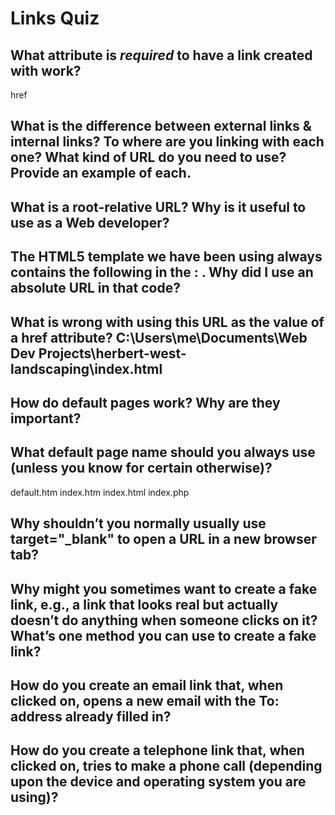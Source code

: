 # Links Quiz

## What attribute is *required* to have a link created with <a> work?

href

## What is the difference between external links & internal links? To where are you linking with each one? What kind of URL do you need to use? Provide an example of each.

## What is a root-relative URL? Why is it useful to use as a Web developer?

## The HTML5 template we have been using always contains the following in the <head>: <link href="/css/main.css">. Why did I use an absolute URL in that code?

## What is wrong with using this URL as the value of a href attribute? C:\Users\me\Documents\Web Dev Projects\herbert-west-landscaping\index.html

## How do default pages work? Why are they important?

## What default page name should you always use (unless you know for certain otherwise)?

default.htm
index.htm
index.html
index.php

## Why shouldn’t you normally usually use target="_blank" to open a URL in a new browser tab?

## Why might you sometimes want to create a fake link, e.g., a link that looks real but actually doesn’t do anything when someone clicks on it? What’s one method you can use to create a fake link?

## How do you create an email link that, when clicked on, opens a new email with the To: address already filled in?

## How do you create a telephone link that, when clicked on, tries to make a phone call (depending upon the device and operating system you are using)?

## 

